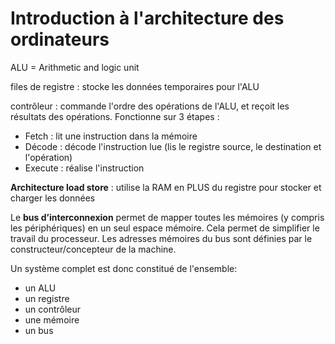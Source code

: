 # Introduction à l'architecture des ordinateurs

ALU = Arithmetic and logic unit

files de registre : stocke les données temporaires pour l'ALU

contrôleur : commande l'ordre des opérations de l'ALU, et reçoit les résultats des opérations.
Fonctionne sur 3 étapes :

- Fetch : lit une instruction dans la mémoire
- Décode : décode l'instruction lue (lis le registre source, le destination et l'opération)
- Execute : réalise l'instruction

**Architecture load store** : utilise la RAM en PLUS du registre pour stocker et charger les données

Le **bus d’interconnexion** permet de mapper toutes les mémoires (y compris les périphériques) en un seul espace mémoire. Cela permet de simplifier le travail du processeur. Les adresses mémoires du bus sont définies par le constructeur/concepteur de la machine.

Un système complet est donc constitué de l'ensemble:

- un ALU
- un registre
- un contrôleur
- une mémoire
- un bus
